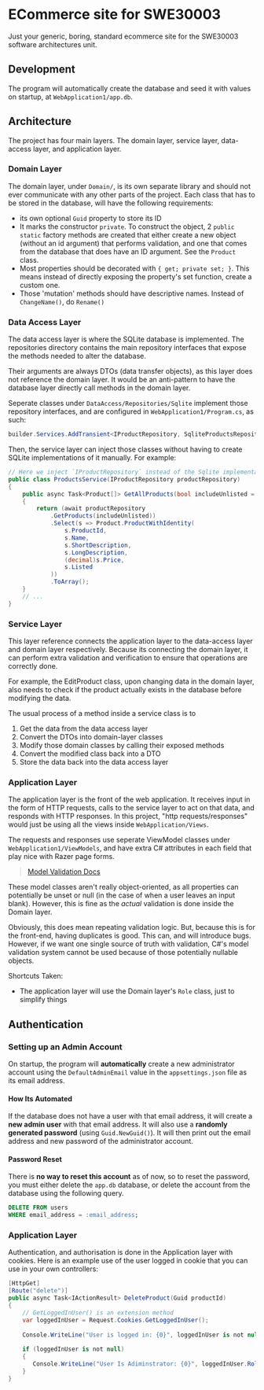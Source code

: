 # ECommerce site for SWE30003

Just your generic, boring, standard ecommerce site for the SWE30003 software architectures unit.

## Development

The program will automatically create the database and seed it with values on startup, at 
`WebApplication1/app.db`. 

## Architecture

The project has four main layers. The domain layer, service layer, data-access layer, and 
application layer. 

### Domain Layer

The domain layer, under `Domain/`, is its own separate library and should not ever communicate
with any other parts of the project. Each class that has to be stored in the database, will
have the following requirements:

 - its own optional `Guid` property to store its ID
 - It marks the constructor `private`. To construct the object, 2 `public static` factory methods 
   are created that either create a new object (without an id argument) that performs validation,
   and one that comes from the database that does have an ID argument. See the `Product` class.
 - Most properties should be decorated with `{ get; private set; }`. This means instead of directly
   exposing the property's set function, create a custom one. 
 - Those 'mutation' methods should have descriptive names. Instead of `ChangeName()`, do `Rename()`

### Data Access Layer

The data access layer is where the SQLite database is implemented. The repositories directory
contains the main repository interfaces that expose the methods needed to alter the database.

Their arguments are always DTOs (data transfer objects), as this layer does not reference 
the domain layer. It would be an anti-pattern to have the database layer directly call methods in
the domain layer.

Seperate classes under `DataAccess/Repositories/Sqlite` implement those repository interfaces, 
and are configured in `WebApplication1/Program.cs`, as such:

```csharp
builder.Services.AddTransient<IProductRepository, SqliteProductsRepository>();
```

Then, the service layer can inject those classes without having to create SQLite implementations
of it manually. For example:

```csharp
// Here we inject `IProductRepository` instead of the Sqlite implementation
public class ProductsService(IProductRepository productRepository)
{
    public async Task<Product[]> GetAllProducts(bool includeUnlisted = false)
    {
        return (await productRepository
            .GetProducts(includeUnlisted))
            .Select(s => Product.ProductWithIdentity(
                s.ProductId,
                s.Name,
                s.ShortDescription,
                s.LongDescription,
                (decimal)s.Price,
                s.Listed
            ))
            .ToArray();
    }
    // ...
}
```

### Service Layer

This layer reference connects the application layer to the data-access layer and domain layer
respectively. Because its connecting the domain layer, it can perform extra validation and
verification to ensure that operations are correctly done. 

For example, the EditProduct class, upon changing data in the domain layer, also needs
to check if the product actually exists in the database before modifying the data.

The usual process of a method inside a service class is to 

1. Get the data from the data access layer
2. Convert the DTOs into domain-layer classes
3. Modify those domain classes by calling their exposed methods
4. Convert the modified class back into a DTO
5. Store the data back into the data access layer

### Application Layer

The application layer is the front of the web application. It receives input in the form of 
HTTP requests, calls to the service layer to act on that data, and responds with HTTP 
responses. In this project, "http requests/responses" would just be using all the views inside
`WebApplication/Views`. 

The requests and responses use seperate ViewModel classes under `WebApplication1/ViewModels`, 
and have extra C# attributes in each field that play nice with Razer page forms.

> [Model Validation Docs](https://learn.microsoft.com/en-us/aspnet/core/mvc/models/validation?view=aspnetcore-9.0)

These model classes aren't really object-oriented, as all properties can potentially be unset
or null (in the case of when a user leaves an input blank). However, this is fine as the 
*actual* validation is done inside the Domain layer. 

Obviously, this does mean repeating validation logic. But, because this is for the front-end,
having duplicates is good. This can, and will introduce bugs. However, if we want one single
source of truth with validation, C#'s model validation system cannot be used because of those
potentially nullable objects.

Shortcuts Taken:

 - The application layer will use the Domain layer's `Role` class, just to simplify things

## Authentication

### Setting up an Admin Account

On startup, the program will **automatically** create a new administrator account using the `DefaultAdminEmail` value 
in the `appsettings.json` file as its email address. 

#### How Its Automated

If the database does not have a user with that email address, it will create a **new admin user** with that email address.
It will also use a **randomly generated password** (using `Guid.NewGuid()`). It will then print out the email address and
new password of the administrator account. 

#### Password Reset

There is **no way to reset this account** as of now, so to reset the password, you must either delete the `app.db`
database, or delete the account from the database using the following query.

```sql
DELETE FROM users
WHERE email_address = :email_address;
```

### Application Layer

Authentication, and authorisation is done in the Application layer with cookies. Here is an example use of the user 
logged in cookie that you can use in your own controllers:

```csharp
[HttpGet]
[Route("delete")]
public async Task<IActionResult> DeleteProduct(Guid productId)
{
    // GetLoggedInUser() is an extension method
    var loggedInUser = Request.Cookies.GetLoggedInUser();
    
    Console.WriteLine("User is logged in: {0}", loggedInUser is not null)
        
    if (loggedInUser is not null) 
    {    
       Console.WriteLine("User Is Adiminstrator: {0}", loggedInUser.Role == Domain.Role.AdministratorRole.Id);
    }
}
```